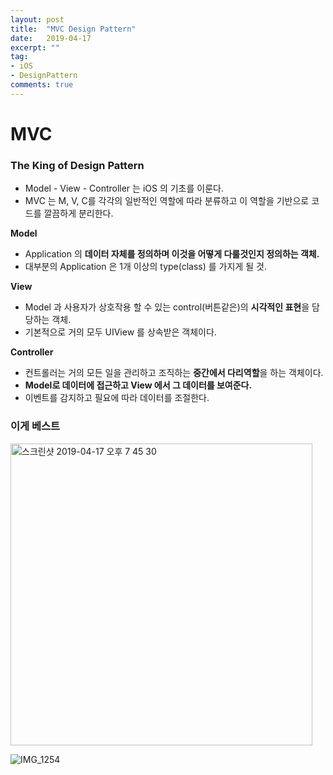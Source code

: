 ```yaml
---
layout: post
title:  "MVC Design Pattern"
date:   2019-04-17
excerpt: ""
tag:
- iOS
- DesignPattern
comments: true
---
```


# MVC
### The King of Design Pattern
* Model - View - Controller 는 iOS 의 기초를 이룬다.
* MVC 는 M, V, C를 각각의 일반적인 역할에 따라 분류하고 이 역할을 기반으로 코드를 깔끔하게 분리한다.

**Model**
* Application 의 **데이터 자체를 정의하며 이것을 어떻게 다룰것인지 정의하는 객체.**
* 대부분의 Application 은 1개 이상의 type(class) 를 가지게 될 것.

**View**
* Model 과 사용자가 상호작용 할 수 있는 control(버튼같은)의 **시각적인 표현**을 담당하는 객체.
* 기본적으로 거의 모두 UIView 를 상속받은 객체이다.

**Controller**
* 컨트롤러는 거의 모든 일을 관리하고 조직하는 **중간에서 다리역할**을 하는 객체이다.
* **Model로 데이터에 접근하고 View 에서 그 데이터를 보여준다.**
* 이벤트를 감지하고 필요에 따라 데이터를 조절한다.


### 이게 베스트
<img width="483" alt="스크린샷 2019-04-17 오후 7 45 30" src="https://user-images.githubusercontent.com/38423205/56282157-69f9db80-6149-11e9-9f35-75d14145740b.png">

![IMG_1254](https://user-images.githubusercontent.com/38423205/56965810-0a63ed00-6b99-11e9-88bf-d76d12faf546.jpeg)
